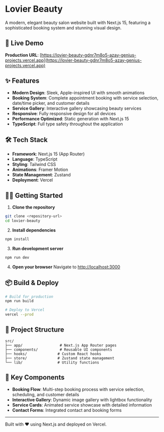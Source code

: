 # Lovier Beauty

A modern, elegant beauty salon website built with Next.js 15, featuring a sophisticated booking system and stunning visual design.

## 🚀 Live Demo

**Production URL**: [https://lovier-beauty-gdnr7m8o5-azay-genius-projects.vercel.app](https://lovier-beauty-gdnr7m8o5-azay-genius-projects.vercel.app)

## ✨ Features

- **Modern Design**: Sleek, Apple-inspired UI with smooth animations
- **Booking System**: Complete appointment booking with service selection, date/time picker, and customer details
- **Service Gallery**: Interactive gallery showcasing beauty services
- **Responsive**: Fully responsive design for all devices
- **Performance Optimized**: Static generation with Next.js 15
- **TypeScript**: Full type safety throughout the application

## 🛠️ Tech Stack

- **Framework**: Next.js 15 (App Router)
- **Language**: TypeScript
- **Styling**: Tailwind CSS
- **Animations**: Framer Motion
- **State Management**: Zustand
- **Deployment**: Vercel

## 🏃‍♂️ Getting Started

1. **Clone the repository**
```bash
git clone <repository-url>
cd lovier-beauty
```

2. **Install dependencies**
```bash
npm install
```

3. **Run development server**
```bash
npm run dev
```

4. **Open your browser**
Navigate to [http://localhost:3000](http://localhost:3000)

## 📦 Build & Deploy

```bash
# Build for production
npm run build

# Deploy to Vercel
vercel --prod
```

## 📁 Project Structure

```
src/
├── app/                 # Next.js App Router pages
├── components/          # Reusable UI components
├── hooks/              # Custom React hooks
├── store/              # Zustand state management
└── lib/                # Utility functions
```

## 🎨 Key Components

- **Booking Flow**: Multi-step booking process with service selection, scheduling, and customer details
- **Interactive Gallery**: Dynamic image gallery with lightbox functionality
- **Service Cards**: Animated service showcase with detailed information
- **Contact Forms**: Integrated contact and booking forms

---

Built with ❤️ using Next.js and deployed on Vercel.
